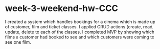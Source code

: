 # week-3-weekend-hw-CCC

I created a system which handles bookings for a cinema which is made up of customer, film and ticket classes. 
I applied CRUD actions (create, read, update, delete to each of the classes. I completed MVP by showing which films a customer 
had booked to see and which customers were coming to see one film. 
